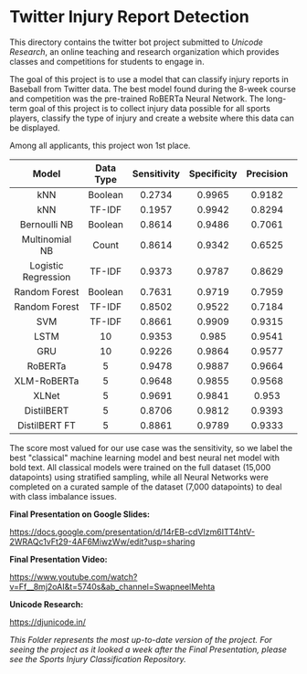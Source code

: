 # Twitter Injury Report Detection

This directory contains the twitter bot project submitted to *Unicode Research*,
an online teaching and research organization which provides classes and competitions
for students to engage in.

The goal of this project is to use a model that can classify injury
reports in Baseball from Twitter data. The best model found during the 8-week course
and competition was the pre-trained RoBERTa Neural Network. The long-term goal of this
project is to collect injury data possible for all sports players, classify the type of injury and create a website where this data can be displayed.

Among all applicants, this project won 1st place.

<center>

|  Model  |  Data Type  |  Sensitivity  | Specificity |  Precision  |  F1 Score  |  Accuracy  |
|:---:|:---:|:---:|:---:|:---:|:---:|:---:|
| kNN | Boolean | 0.2734 | 0.9965 | 0.9182 | 0.4214 | 0.9058 |
| kNN | TF-IDF | 0.1957 | 0.9942 | 0.8294 | 0.3167 | 0.8941 |
| Bernoulli NB | Boolean | 0.8614 | 0.9486 | 0.7061 | 0.776 | 0.9377 |
| Multinomial NB | Count | 0.8614 | 0.9342 | 0.6525 | 0.7425 | 0.9251 |
| Logistic Regression | TF-IDF | 0.9373 | 0.9787 | 0.8629 | 0.8986 | 0.9735 |
| Random Forest | Boolean | 0.7631 | 0.9719 | 0.7959 | 0.7792 | 0.9458 |
| Random Forest | TF-IDF | 0.8502 | 0.9522 | 0.7184 | 0.7787 | 0.9394 |
| SVM | TF-IDF | 0.8661 | 0.9909 | 0.9315 | 0.8976 | 0.9752 |
| LSTM | 10 | 0.9353 | 0.985 | 0.9541 | 0.9466 | 0.9726 |
| GRU | 10 | 0.9226 | 0.9864 | 0.9577 | 0.9398 | 0.9705 |
| RoBERTa | 5 | 0.9478 | 0.9887 | 0.9664 | 0.957 | 0.9782 |
| XLM-RoBERTa | 5 | 0.9648 | 0.9855 | 0.9568 | 0.9608 | 0.9803 |
| XLNet | 5 | 0.9691 | 0.9841 | 0.953 | 0.9609 | 0.9803 |
| DistilBERT | 5 | 0.8706 | 0.9812 | 0.9393 | 0.9036 | 0.9536 |
| DistilBERT FT | 5 | 0.8861 | 0.9789 | 0.9333 | 0.9091 | 0.9557 |

</center>

The score most valued for our use case was the sensitivity, so we label the best
"classical" machine learning model and best neural net model with bold text. All 
classical models were trained on the full dataset (15,000 datapoints) using 
stratified sampling, while all Neural Networks were completed on a curated sample 
of the dataset (7,000 datapoints) to deal with class imbalance issues.

**Final Presentation on Google Slides:**

https://docs.google.com/presentation/d/14rEB-cdVIzm6ITT4htV-2WRAQc1vFt29-4AF6MiwzWw/edit?usp=sharing

**Final Presentation Video:**

https://www.youtube.com/watch?v=Ff__8mj2oAI&t=5740s&ab_channel=SwapneelMehta

**Unicode Research:**

https://djunicode.in/

*This Folder represents the most up-to-date version of the project. For seeing
the project as it looked a week after the Final Presentation, please see the
Sports Injury Classification Repository.*
